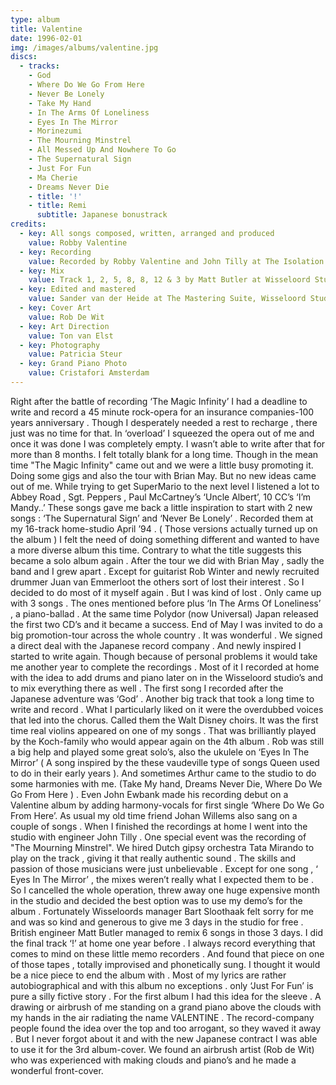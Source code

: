 ```yaml
---
type: album
title: Valentine
date: 1996-02-01
img: /images/albums/valentine.jpg
discs:
  - tracks:
    - God
    - Where Do We Go From Here
    - Never Be Lonely
    - Take My Hand
    - In The Arms Of Loneliness
    - Eyes In The Mirror
    - Morinezumi
    - The Mourning Minstrel
    - All Messed Up And Nowhere To Go
    - The Supernatural Sign
    - Just For Fun
    - Ma Cherie
    - Dreams Never Die
    - title: '!'
    - title: Remi
      subtitle: Japanese bonustrack
credits:
  - key: All songs composed, written, arranged and produced
    value: Robby Valentine
  - key: Recording
    value: Recorded by Robby Valentine and John Tilly at The Isolation Cell and Wisseloord Studios
  - key: Mix
    value: Track 1, 2, 5, 8, 8, 12 & 3 by Matt Butler at Wisseloord Studios. Track 3, 4, 7, 9, 10 & 11 by Robby Valentine at The Isolation Cell. Track 8 by John Tilly at Wisseloord Studios.
  - key: Edited and mastered
    value: Sander van der Heide at The Mastering Suite, Wisseloord Studios
  - key: Cover Art
    value: Rob De Wit
  - key: Art Direction
    value: Ton van Elst
  - key: Photography
    value: Patricia Steur
  - key: Grand Piano Photo
    value: Cristafori Amsterdam
---
```


Right after the battle of recording ‘The Magic Infinity’ I had a deadline to write and record a 45 minute rock-opera for an insurance companies-100 years anniversary . Though I desperately needed a rest to recharge , there just was no time for that. In ‘overload’ I squeezed the opera out of me and once it was done I was completely empty. I wasn’t able to write after that for more than 8 months. I felt totally blank for a long time. Though in the mean time "The Magic Infinity" came out and we were a little busy promoting it. Doing some gigs and also the tour with Brian May. But no new ideas came out of me. While trying to get SuperMario to the next level I listened a lot to Abbey Road , Sgt. Peppers , Paul McCartney’s ‘Uncle Albert’, 10 CC’s ‘I’m Mandy..’ These songs gave me back a little inspiration to start with 2 new songs :
‘The Supernatural Sign’ and ‘Never Be Lonely’ . Recorded them at my 16-track home-studio April ’94 . ( Those versions actually turned up on the album )
I felt the need of doing something different and wanted to have a more diverse album this time. Contrary to what the title suggests this became a solo album again . After the tour we did with Brian May , sadly the band and I grew apart .
Except for guitarist Rob Winter and newly recruited drummer Juan van Emmerloot the others sort of lost their interest .
So I decided to do most of it myself again . But I was kind of lost .
Only came up with 3 songs . The ones mentioned before plus ‘In The Arms Of Loneliness’ , a piano-ballad . At the same time Polydor (now Universal) Japan released the first two CD’s and it became a success. End of May I was invited to do a big promotion-tour across the whole country . It was wonderful .
We signed a direct deal with the Japanese record company .
And newly inspired I started to write again. Though because of personal problems it would take me another year to complete the recordings .
Most of it I recorded at home with the idea to add drums and piano later on in the Wisseloord studio’s and to mix everything there as well . The first song I recorded after the Japanese adventure was ‘God’ . Another big track that took a long time to write and record . What I particularly liked on it were the overdubbed voices that led into the chorus. Called them the Walt Disney choirs.
It was the first time real violins appeared on one of my songs . That was brilliantly played by the Koch-family who would appear again on the 4th album .
Rob was still a big help and played some great solo’s, also the ukulele on ‘Eyes In The Mirror’ ( A song inspired by the these vaudeville type of songs Queen used to do in their early years ). And sometimes Arthur came to the studio to do some harmonies with me. (Take My hand, Dreams Never Die, Where Do We Go From Here ) . Even John Ewbank made his recording debut on a Valentine album by adding harmony-vocals for first single ‘Where Do We Go From Here’. As usual my old time friend Johan Willems also sang on a couple of songs .
When I finished the recordings at home I went into the studio with engineer John Tilly . One special event was the recording of "The Mourning Minstrel". We hired Dutch gipsy orchestra Tata Mirando to play on the track , giving it that really authentic sound . The skills and passion of those musicians were just unbelievable .
Except for one song , ‘ Eyes In The Mirror’ , the mixes weren’t really what I expected them to be . So I cancelled the whole operation, threw away one huge expensive month in the studio and decided the best option was to use my demo’s for the album . Fortunately Wisseloords manager Bart Sloothaak felt sorry for me and was so kind and generous to give me 3 days in the studio for free . British engineer Matt Butler managed to remix 6 songs in those 3 days.
I did the final track ‘!’ at home one year before . I always record everything that comes to mind on these little memo recorders . And found that piece on one of those tapes , totally improvised and phonetically sung.
I thought it would be a nice piece to end the album with .
Most of my lyrics are rather autobiographical and with this album no exceptions . only ‘Just For Fun’ is pure a silly fictive story .
For the first album I had this idea for the sleeve . A drawing or airbrush of me standing on a grand piano above the clouds with my hands in the air radiating the name VALENTINE . The record-company people found the idea over the top and too arrogant, so they waved it away . But I never forgot about it and with the new Japanese contract I was able to use it for the 3rd album-cover. We found an airbrush artist (Rob de Wit) who was experienced with making clouds and piano’s and he made a wonderful front-cover.
